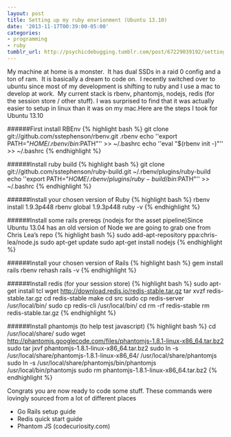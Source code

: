 ```yaml
---
layout: post
title: Setting up my ruby envrionment (Ubuntu 13.10)
date: '2013-11-17T00:39:00-05:00'
categories:
- programming
- ruby
tumblr_url: http://psychicdebugging.tumblr.com/post/67229039192/setting-up-my-ruby-envrionment-ubuntu-13-10
---
```

My machine at home is a monster.  It has dual SSDs in a raid 0 config and a ton of ram.  It is basically a dream to code on.  I recently switched over to ubuntu since most of my development is shifting to ruby and I use a mac to develop at work.  My current stack is rbenv, phantomjs, nodejs, redis (for the session store / other stuff). I was surprised to find that it was actually easier to setup in linux than it was on my mac.Here are the steps I took for Ubuntu 13.10

######First install RBEnv
{% highlight bash %}
git clone git://github.com/sstephenson/rbenv.git .rbenv
echo ''export PATH="$HOME/.rbenv/bin:$PATH"'' >> ~/.bashrc
echo ''eval "$(rbenv init -)"'' >> ~/.bashrc
{% endhighlight %}

######Install ruby build
{% highlight bash %}
git clone git://github.com/sstephenson/ruby-build.git ~/.rbenv/plugins/ruby-build
echo ''export PATH="$HOME/.rbenv/plugins/ruby-build/bin:$PATH"'' >> ~/.bashrc
{% endhighlight %}

######Install your chosen version of Ruby
{% highlight bash %}
rbenv install 1.9.3p448
rbenv global 1.9.3p448
ruby -v
{% endhighlight %}

######Install some rails prereqs (nodejs for the asset pipeline)Since Ubuntu 13.04 has an old version of Node we are going to grab one from Chris Lea’s repo
{% highlight bash %}
sudo add-apt-repository ppa:chris-lea/node.js
sudo apt-get update
sudo apt-get install nodejs
{% endhighlight %}

######Install your chosen version of Rails
{% highlight bash %}
gem install rails
rbenv rehash
rails -v
{% endhighlight %}

######Install redis (for your session store)
{% highlight bash %}
sudo apt-get install tcl
wget http://download.redis.io/redis-stable.tar.gz
tar xvzf redis-stable.tar.gz
cd redis-stable
make
cd src
sudo cp redis-server /usr/local/bin/
sudo cp redis-cli /usr/local/bin/
cd
rm -rf redis-stable
rm redis-stable.tar.gz
{% endhighlight %}

######Install phantomjs (to help test javascript)
{% highlight bash %}
cd /usr/local/share/
sudo wget http://phantomjs.googlecode.com/files/phantomjs-1.8.1-linux-x86_64.tar.bz2
sudo tar jxvf phantomjs-1.8.1-linux-x86_64.tar.bz2
sudo ln -s /usr/local/share/phantomjs-1.8.1-linux-x86_64/ /usr/local/share/phantomjs
sudo ln -s /usr/local/share/phantomjs/bin/phantomjs /usr/local/bin/phantomjs
sudo rm phantomjs-1.8.1-linux-x86_64.tar.bz2
{% endhighlight %}

Congrats you are now ready to code some stuff.
These commands were lovingly sourced from a lot of different places
* Go Rails setup guide
* Redis quick start guide
* Phantom JS (codecuriosity.com)
